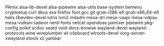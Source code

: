 PAmix
alsa-lib-devel
alsa-pipewire
alsa-utils
base-system
bemenu
cryptsetup
curl
dbus
exa
firefox
foot
gcc
git
grub-i386-efi
grub-x86_64-efi
helix
libevdev-devel
lutris
lvm2
mdadm
mesa-dri
mesa-vaapi
mesa-vdpau
mesa-vulkan-radeon
nerd-fonts
netcat
opendoas
pamixer
pipewire
pkg-config
polkit
scdoc
seatd
void-docs-browse
wayland-devel
wayland-protocols
wine
wireplumber
wl-clipboard
wlroots-devel
xorg-server-xwayland
xtools
xz
yambar
